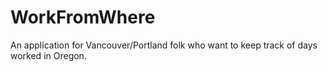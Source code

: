 # WorkFromWhere
An application for Vancouver/Portland folk who want to keep track of days worked in Oregon.
